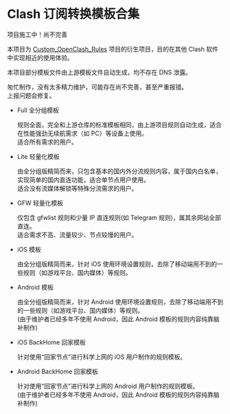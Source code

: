 # Clash 订阅转换模板合集


项目施工中！尚不完善

本项目为 [Custom_OpenClash_Rules](https://github.com/Aethersailor/Custom_OpenClash_Rules) 项目的衍生项目，目的在其他 Clash 软件中实现相近的使用体验。

本项目部分模板文件由上游模板文件自动生成，均不存在 DNS 泄露。

匆忙制作，没有太多精力维护，可能存在尚不完善，甚至严重报错。  
上报问题会修复。  

- Full 全分组模板  

  规则全面，完全和上游仓库的标准模板相同，由上游项目规则自动生成，适合在性能强劲无续航需求（如 PC）等设备上使用。  
  适合所有需求的用户。  
  
- Lite 轻量化模板  
  
  由全分组版精简而来，只包含基本的国内外分流规则内容，属于国内白名单，实现简单的国内直连功能，适合单节点用户使用。  
  适合没有流媒体解锁等特殊分流需求的用户。  
  
- GFW 轻量化模板  

  仅包含 gfwlist 规则和少量 IP 直连规则(如 Telegram 规则)，属其余网站全部直连。  
  适合需求不高、流量较少、节点较慢的用户。  
  
- iOS 模板  
  
  由全分组版精简而来，针对 iOS 使用环境设置规则，去除了移动端用不到的一些规则（如游戏平台、国内媒体）等规则。  
  
- Android 模板  
  
  由全分组版精简而来，针对 Android 使用环境设置规则，去除了移动端用不到的一些规则（如游戏平台、国内媒体）等规则。  
  (由于维护者已经多年不使用 Android，因此 Android 模板的规则内容纯靠脑补制作)  
  
- iOS BackHome 回家模板  
  
  针对使用“回家节点”进行科学上网的 iOS 用户制作的规则模板。  
  
- Android BackHome 回家模板  
  
  针对使用“回家节点”进行科学上网的 Android 用户制作的规则模板。  
  (由于维护者已经多年不使用 Android，因此 Android 模板的规则内容纯靠脑补制作)  
